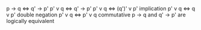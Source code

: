p -> q <=> q' -> p'
p' v q <=> q' -> p'
p' v q <=> (q')' v p'  implication
p' v q <=> q v p'      double negation
p' v q <=> p' v q      commutative
p -> q and q' -> p' are logically equivalent

